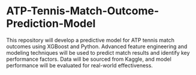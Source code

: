 # ATP-Tennis-Match-Outcome-Prediction-Model
This repository will develop a predictive model for ATP tennis match outcomes using XGBoost and Python. Advanced feature engineering and modeling techniques will be used to predict match results and identify key performance factors. Data will be sourced from Kaggle, and model performance will be evaluated for real-world effectiveness.
